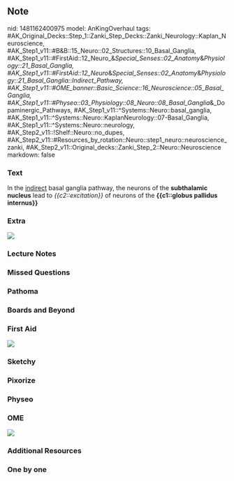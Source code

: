 ## Note
nid: 1481162400975
model: AnKingOverhaul
tags: #AK_Original_Decks::Step_1::Zanki_Step_Decks::Zanki_Neurology::Kaplan_Neuroscience, #AK_Step1_v11::#B&B::15_Neuro::02_Structures::10_Basal_Ganglia, #AK_Step1_v11::#FirstAid::12_Neuro_&_Special_Senses::02_Anatomy_&_Physiology::21_Basal_Ganglia, #AK_Step1_v11::#FirstAid::12_Neuro_&_Special_Senses::02_Anatomy_&_Physiology::21_Basal_Ganglia::Indirect_Pathway, #AK_Step1_v11::#OME_banner::Basic_Science::16_Neuroscience::05_Basal_Ganglia, #AK_Step1_v11::#Physeo::03_Physiology::08_Neuro::08_Basal_Ganglia_&_Dopaminergic_Pathways, #AK_Step1_v11::^Systems::Neuro::basal_ganglia, #AK_Step1_v11::^Systems::Neuro::KaplanNeurology::07-Basal_Ganglia, #AK_Step1_v11::^Systems::Neuro::neurology, #AK_Step2_v11::!Shelf::Neuro::no_dupes, #AK_Step2_v11::#Resources_by_rotation::Neuro::step1_neuro::neuroscience_zanki, #AK_Step2_v11::Original_decks::Zanki_Step_2::Neuro::Neuroscience
markdown: false

### Text
<div>
  <div>
    In the <u>indirect</u> basal ganglia pathway, the neurons of
    the <b>subthalamic nucleus</b> lead to
    <i>{{c2::excitation}}</i> of neurons of the <b>{{c1::globus
    pallidus internus}}</b>
  </div>
</div>

### Extra
<img src="paste-185143155229116.jpg">

### Lecture Notes


### Missed Questions


### Pathoma


### Boards and Beyond


### First Aid
<img src="tmpL1O8al.png">

### Sketchy


### Pixorize


### Physeo


### OME
<div class="ome-widget">
  <a href=
  "https://onlinemeded.org/spa/neuroscience/basal-ganglia/acquire?ref=anki">
  <img src="_OME_AnkiFlashcards_Lesson_3.png"></a>
</div>

### Additional Resources


### One by one

